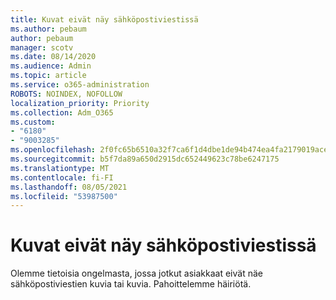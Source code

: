 ```yaml
---
title: Kuvat eivät näy sähköpostiviestissä
ms.author: pebaum
author: pebaum
manager: scotv
ms.date: 08/14/2020
ms.audience: Admin
ms.topic: article
ms.service: o365-administration
ROBOTS: NOINDEX, NOFOLLOW
localization_priority: Priority
ms.collection: Adm_O365
ms.custom:
- "6180"
- "9003285"
ms.openlocfilehash: 2f0fc65b6510a32f7ca6f1d4dbe1de94b474ea4fa2179019ace8ec9f4e080b42
ms.sourcegitcommit: b5f7da89a650d2915dc652449623c78be6247175
ms.translationtype: MT
ms.contentlocale: fi-FI
ms.lasthandoff: 08/05/2021
ms.locfileid: "53987500"
---
```

# <a name="images-not-showing-in-emails"></a>Kuvat eivät näy sähköpostiviestissä

Olemme tietoisia ongelmasta, jossa jotkut asiakkaat eivät näe sähköpostiviestien kuvia tai kuvia. Pahoittelemme häiriötä.